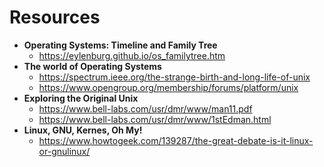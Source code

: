 # Resources

- **Operating Systems: Timeline and Family Tree** 
	- https://eylenburg.github.io/os_familytree.htm
- **The world of Operating Systems**
	- https://spectrum.ieee.org/the-strange-birth-and-long-life-of-unix
	- https://www.opengroup.org/membership/forums/platform/unix
- **Exploring the Original Unix**
	- https://www.bell-labs.com/usr/dmr/www/man11.pdf
	- https://www.bell-labs.com/usr/dmr/www/1stEdman.html
- **Linux, GNU, Kernes, Oh My!**
	- https://www.howtogeek.com/139287/the-great-debate-is-it-linux-or-gnulinux/